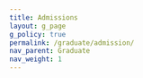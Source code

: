 ```yaml
---
title: Admissions
layout: g_page
g_policy: true
permalink: /graduate/admission/
nav_parent: Graduate
nav_weight: 1
---
```

